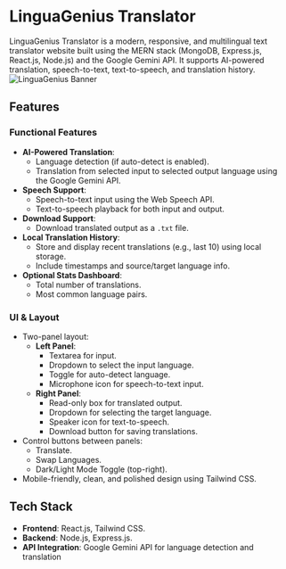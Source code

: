 # LinguaGenius Translator

LinguaGenius Translator is a modern, responsive, and multilingual text translator website built using the MERN stack (MongoDB, Express.js, React.js, Node.js) and the Google Gemini API. It supports AI-powered translation, speech-to-text, text-to-speech, and translation history.
![LinguaGenius Banner](https://drive.google.com/file/d/1kvWaF7eWum91IDIHbST4bAFJXp7eC-aJ/view?usp=drive_link)
## Features

### Functional Features
- **AI-Powered Translation**: 
  - Language detection (if auto-detect is enabled).
  - Translation from selected input to selected output language using the Google Gemini API.
- **Speech Support**:
  - Speech-to-text input using the Web Speech API.
  - Text-to-speech playback for both input and output.
- **Download Support**:
  - Download translated output as a `.txt` file.
- **Local Translation History**:
  - Store and display recent translations (e.g., last 10) using local storage.
  - Include timestamps and source/target language info.
- **Optional Stats Dashboard**:
  - Total number of translations.
  - Most common language pairs.

### UI & Layout
- Two-panel layout:
  - **Left Panel**:
    - Textarea for input.
    - Dropdown to select the input language.
    - Toggle for auto-detect language.
    - Microphone icon for speech-to-text input.
  - **Right Panel**:
    - Read-only box for translated output.
    - Dropdown for selecting the target language.
    - Speaker icon for text-to-speech.
    - Download button for saving translations.
- Control buttons between panels:
  - Translate.
  - Swap Languages.
  - Dark/Light Mode Toggle (top-right).
- Mobile-friendly, clean, and polished design using Tailwind CSS.

## Tech Stack
- **Frontend**: React.js, Tailwind CSS.
- **Backend**: Node.js, Express.js.
- **API Integration**: Google Gemini API for language detection and translation 
